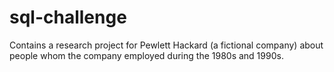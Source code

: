 # sql-challenge
Contains a research project for Pewlett Hackard (a fictional company) about people whom the company employed during the 1980s and 1990s.
